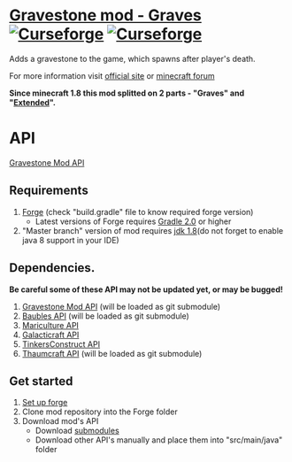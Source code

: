
# [Gravestone mod - Graves](http://gravestone.nightkosh.com/)  [![Curseforge](http://cf.way2muchnoise.eu/full_gravestone-mod-graves_downloads.svg)](https://minecraft.curseforge.com/projects/gravestone-mod-graves) [![Curseforge](http://cf.way2muchnoise.eu/versions/For%20MC_gravestone-mod-graves_all.svg)](https://minecraft.curseforge.com/projects/gravestone-mod-graves)

Adds a gravestone to the game, which spawns after player's death.

For more information visit [official site](http://gravestone.nightkosh.com/) or [minecraft forum](http://www.minecraftforum.net/forums/mapping-and-modding/minecraft-mods/1288082)

**Since minecraft 1.8 this mod splitted on 2 parts - "Graves" and "[Extended](https://github.com/NightKosh/Gravestone-mod-Extended)".**

# API
[Gravestone Mod API](https://github.com/NightKosh/GraveStone-mod-API)

## Requirements
1. [Forge](http://files.minecraftforge.net/) (check "build.gradle" file to know required forge version)
   * Latest versions of Forge requires [Gradle 2.0](https://gradle.org/) or higher
2. "Master branch" version of mod requires [jdk 1.8](http://www.oracle.com/technetwork/java/javase/downloads/jdk8-downloads-2133151.html)(do not forget to enable java 8 support in your IDE)

## Dependencies.
**Be careful some of these API may not be updated yet, or may be bugged!**

1. [Gravestone Mod API](https://github.com/NightKosh/GraveStone-mod-API) (will be loaded as git submodule)
3. [Baubles API](https://github.com/Azanor/Baubles) (will be loaded as git submodule)
5. [Mariculture API](https://github.com/joshiejack/Mariculture)
6. [Galacticraft API](https://github.com/micdoodle8/Galacticraft-API)
7. [TinkersConstruct API](https://github.com/SlimeKnights/TinkersConstruct)
8. [Thaumcraft API](https://github.com/Azanor/thaumcraft-api) (will be loaded as git submodule)

## Get started
1. [Set up forge](http://www.minecraftforge.net/wiki/Installation/Source)
2. Clone mod repository into the Forge folder
3. Download mod's API
   * Download [submodules](https://git-scm.com/book/en/v2/Git-Tools-Submodules)
   * Download other API's manually and place them into "src/main/java" folder
